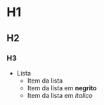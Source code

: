 # H1
## H2
### H3

* Lista
  + Item da lista
  + Item da lista em **negrito**
  + Item da lista em *italico*
